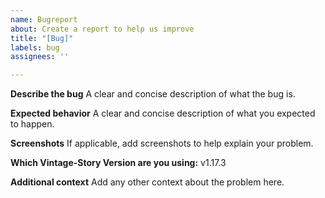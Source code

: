 ```yaml
---
name: Bugreport
about: Create a report to help us improve
title: "[Bug]"
labels: bug
assignees: ''

---
```


**Describe the bug**
A clear and concise description of what the bug is.

**Expected behavior**
A clear and concise description of what you expected to happen.

**Screenshots**
If applicable, add screenshots to help explain your problem.

**Which Vintage-Story Version are you using:**
 v1.17.3

**Additional context**
Add any other context about the problem here.
